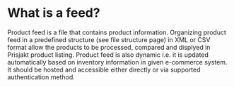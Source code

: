 # What is a feed?

Product feed is a file that contains product information. Organizing product feed in a predefined structure (see file structure page) in XML or CSV format allow the products to be processed, compared and displyed in Prisjakt product listing. Product feed is also dynamic i.e. it is updated automatically based on inventory information in given e-commerce system. It should be hosted and accessible either directly or via supported authentication method.